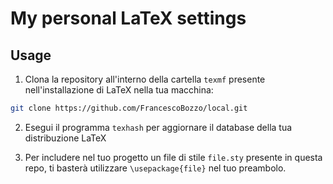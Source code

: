 # My personal LaTeX settings

## Usage
1. Clona la repository all'interno della cartella `texmf` presente nell'installazione di LaTeX nella tua macchina:
```bash
git clone https://github.com/FrancescoBozzo/local.git
```

2. Esegui il programma `texhash` per aggiornare il database della tua distribuzione LaTeX

3. Per includere nel tuo progetto un file di stile `file.sty` presente in questa repo, ti basterà utilizzare `\usepackage{file}` nel tuo preambolo.
